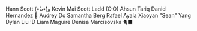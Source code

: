 Hann Scott (•̀ᴗ•́)و
Kevin Mai
Scott Ladd (O.O)
Ahsun Tariq
Daniel Hernandez 👋
Audrey Do
Samantha Berg
Rafael Ayala
Xiaoyan "Sean" Yang
Dylan Liu :D
Liam Maguire
Denisa Marcisovska 🐈‍⬛
